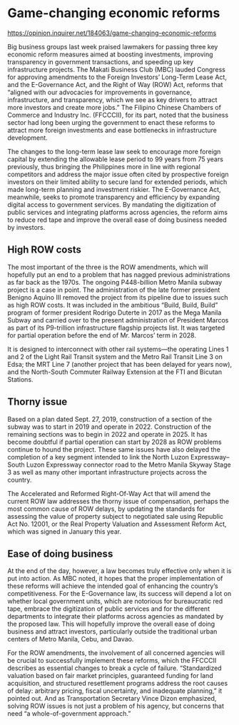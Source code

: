 # Game-changing economic reforms

https://opinion.inquirer.net/184063/game-changing-economic-reforms



Big business groups last week praised lawmakers for passing three key economic reform measures aimed at boosting investments, improving transparency in government transactions, and speeding up key infrastructure projects. The Makati Business Club (MBC) lauded Congress for approving amendments to the Foreign Investors’ Long-Term Lease Act, and the E-Governance Act, and the Right of Way (ROW) Act, reforms that “aligned with our advocacies for improvements in governance, infrastructure, and transparency, which we see as key drivers to attract more investors and create more jobs.” The Filipino Chinese Chambers of Commerce and Industry Inc. (FFCCCII), for its part, noted that the business sector had long been urging the government to enact these reforms to attract more foreign investments and ease bottlenecks in infrastructure development.

The changes to the long-term lease law seek to encourage more foreign capital by extending the allowable lease period to 99 years from 75 years previously, thus bringing the Philippines more in line with regional competitors and address the major issue often cited by prospective foreign investors on their limited ability to secure land for extended periods, which made long-term planning and investment riskier. The E-Governance Act, meanwhile, seeks to promote transparency and efficiency by expanding digital access to government services. By mandating the digitization of public services and integrating platforms across agencies, the reform aims to reduce red tape and improve the overall ease of doing business needed by investors.



##  High ROW costs



The most important of the three is the ROW amendments, which will hopefully put an end to a problem that has nagged previous administrations as far back as the 1970s. The ongoing P448-billion Metro Manila subway project is a case in point. The administration of the late former president Benigno Aquino III removed the project from its pipeline due to issues such as high ROW costs. It was included in the ambitious “Build, Build, Build” program of former president Rodrigo Duterte in 2017 as the Mega Manila Subway and carried over to the present administration of President Marcos as part of its P9-trillion infrastructure flagship projects list. It was targeted for partial operation before the end of Mr. Marcos’ term in 2028.

It is designed to interconnect with other rail systems—the operating Lines 1 and 2 of the Light Rail Transit system and the Metro Rail Transit Line 3 on Edsa; the MRT Line 7 (another project that has been delayed for years now), and the North-South Commuter Railway Extension at the FTI and Bicutan Stations. 



##  Thorny issue



Based on a plan dated Sept. 27, 2019, construction of a section of the subway was to start in 2019 and operate in 2022. Construction of the remaining sections was to begin in 2022 and operate in 2025. It has become doubtful if partial operation can start by 2028 as ROW problems continue to hound the project. These same issues have also delayed the completion of a key segment intended to link the North Luzon Expressway–South Luzon Expressway connector road to the Metro Manila Skyway Stage 3 as well as many other important infrastructure projects across the country.

The Accelerated and Reformed Right-Of-Way Act that will amend the current ROW law addresses the thorny issue of compensation, perhaps the most common cause of ROW delays, by updating the standards for assessing the value of property subject to negotiated sale using Republic Act No. 12001, or the Real Property Valuation and Assessment Reform Act, which was signed in January this year.



##  Ease of doing business



At the end of the day, however, a law becomes truly effective only when it is put into action. As MBC noted, it hopes that the proper implementation of these reforms will achieve the intended goal of enhancing the country’s competitiveness. For the E-Governance law, its success will depend a lot on whether local government units, which are notorious for bureaucratic red tape, embrace the digitization of public services and for the different departments to integrate their platforms across agencies as mandated by the proposed law. This will hopefully improve the overall ease of doing business and attract investors, particularly outside the traditional urban centers of Metro Manila, Cebu, and Davao.

For the ROW amendments, the involvement of all concerned agencies will be crucial to successfully implement these reforms, which the FFCCCII describes as essential changes to break a cycle of failure. “Standardized valuation based on fair market principles, guaranteed funding for land acquisition, and structured resettlement programs address the root causes of delay: arbitrary pricing, fiscal uncertainty, and inadequate planning,” it pointed out. And as Transportation Secretary Vince Dizon emphasized, solving ROW issues is not just a problem of his agency, but concerns that need “a whole-of-government approach.”